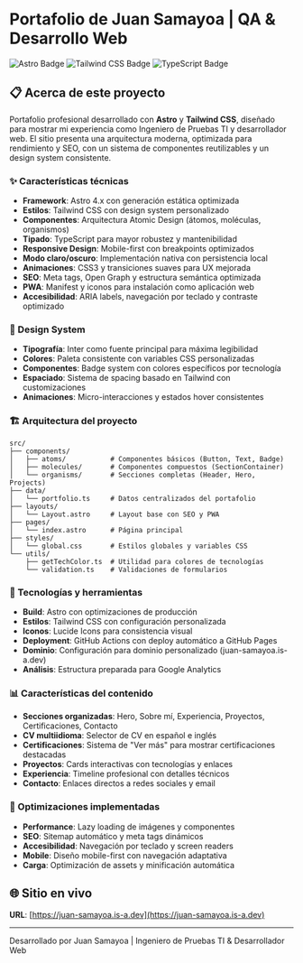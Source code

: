 # Portafolio de Juan Samayoa | QA & Desarrollo Web

![Astro Badge](https://img.shields.io/badge/Astro-BC52EE?logo=astro&logoColor=fff&style=flat)
![Tailwind CSS Badge](https://img.shields.io/badge/Tailwind_CSS-38B2AC?style=flat&logo=tailwind-css&logoColor=white)
![TypeScript Badge](https://img.shields.io/badge/TypeScript-007ACC?style=flat&logo=typescript&logoColor=white)

## 📋 Acerca de este proyecto

Portafolio profesional desarrollado con **Astro** y **Tailwind CSS**, diseñado para mostrar mi experiencia como Ingeniero de Pruebas TI y desarrollador web. El sitio presenta una arquitectura moderna, optimizada para rendimiento y SEO, con un sistema de componentes reutilizables y un design system consistente.

### ✨ Características técnicas

- **Framework**: Astro 4.x con generación estática optimizada
- **Estilos**: Tailwind CSS con design system personalizado
- **Componentes**: Arquitectura Atomic Design (átomos, moléculas, organismos)
- **Tipado**: TypeScript para mayor robustez y mantenibilidad
- **Responsive Design**: Mobile-first con breakpoints optimizados
- **Modo claro/oscuro**: Implementación nativa con persistencia local
- **Animaciones**: CSS3 y transiciones suaves para UX mejorada
- **SEO**: Meta tags, Open Graph y estructura semántica optimizada
- **PWA**: Manifest y iconos para instalación como aplicación web
- **Accesibilidad**: ARIA labels, navegación por teclado y contraste optimizado

### 🎨 Design System

- **Tipografía**: Inter como fuente principal para máxima legibilidad
- **Colores**: Paleta consistente con variables CSS personalizadas
- **Componentes**: Badge system con colores específicos por tecnología
- **Espaciado**: Sistema de spacing basado en Tailwind con customizaciones
- **Animaciones**: Micro-interacciones y estados hover consistentes

### 🏗️ Arquitectura del proyecto

```
src/
├── components/
│   ├── atoms/           # Componentes básicos (Button, Text, Badge)
│   ├── molecules/       # Componentes compuestos (SectionContainer)
│   └── organisms/       # Secciones completas (Header, Hero, Projects)
├── data/
│   └── portfolio.ts     # Datos centralizados del portafolio
├── layouts/
│   └── Layout.astro     # Layout base con SEO y PWA
├── pages/
│   └── index.astro      # Página principal
├── styles/
│   └── global.css       # Estilos globales y variables CSS
└── utils/
    ├── getTechColor.ts  # Utilidad para colores de tecnologías
    └── validation.ts    # Validaciones de formularios
```

### 🚀 Tecnologías y herramientas

- **Build**: Astro con optimizaciones de producción
- **Estilos**: Tailwind CSS con configuración personalizada
- **Iconos**: Lucide Icons para consistencia visual
- **Deployment**: GitHub Actions con deploy automático a GitHub Pages
- **Dominio**: Configuración para dominio personalizado (juan-samayoa.is-a.dev)
- **Análisis**: Estructura preparada para Google Analytics

### 📊 Características del contenido

- **Secciones organizadas**: Hero, Sobre mí, Experiencia, Proyectos, Certificaciones, Contacto
- **CV multiidioma**: Selector de CV en español e inglés
- **Certificaciones**: Sistema de "Ver más" para mostrar certificaciones destacadas
- **Proyectos**: Cards interactivas con tecnologías y enlaces
- **Experiencia**: Timeline profesional con detalles técnicos
- **Contacto**: Enlaces directos a redes sociales y email

### 🔧 Optimizaciones implementadas

- **Performance**: Lazy loading de imágenes y componentes
- **SEO**: Sitemap automático y meta tags dinámicos
- **Accesibilidad**: Navegación por teclado y screen readers
- **Mobile**: Diseño mobile-first con navegación adaptativa
- **Carga**: Optimización de assets y minificación automática

## 🌐 Sitio en vivo

**URL**: [https://juan-samayoa.is-a.dev](https://juan-samayoa.is-a.dev)

---

Desarrollado por Juan Samayoa | Ingeniero de Pruebas TI & Desarrollador Web
